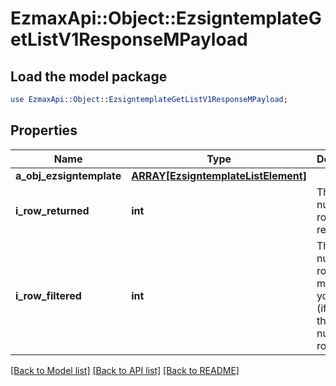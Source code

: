 # EzmaxApi::Object::EzsigntemplateGetListV1ResponseMPayload

## Load the model package
```perl
use EzmaxApi::Object::EzsigntemplateGetListV1ResponseMPayload;
```

## Properties
Name | Type | Description | Notes
------------ | ------------- | ------------- | -------------
**a_obj_ezsigntemplate** | [**ARRAY[EzsigntemplateListElement]**](EzsigntemplateListElement.md) |  | 
**i_row_returned** | **int** | The number of rows returned | 
**i_row_filtered** | **int** | The number of rows matching your filters (if any) or the total number of rows | 

[[Back to Model list]](../README.md#documentation-for-models) [[Back to API list]](../README.md#documentation-for-api-endpoints) [[Back to README]](../README.md)


